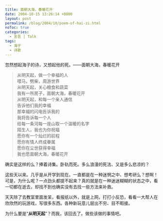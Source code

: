 ```yaml
---
title: 面朝大海，春暖花开
date: 2004-10-15 13:26:14 +0800
layout: post
permalink: /blog/2004/10/poem-of-hai-zi.html
noToc: true
categories:
  - 言吾 | Talk
tags:
  - 海子
  - 诗歌
---
```

忽然想起海子的诗，又想起他的死。——面朝大海，春暖花开

> 从明天起，做一个幸福的人  
> 喂马，劈柴，周游世界  
> 从明天起，关心粮食和蔬菜  
> 我有一所房子，面朝大海，春暖花开  
> 从明天起，和每一个亲人通信  
> 告诉他们我的幸福  
> 那幸福的闪电告诉我的  
> 我将告诉每一个人  
> 给每一条河每一座山取一个温暖的名字  
> 陌生人，我也为你祝福  
> 愿你有一个灿烂的前程  
> 愿你有情人终成眷属  
> 愿你在尘世获得幸福  
> 我也愿面朝大海，春暖花开

确实是这样的么？捧着诗集。卧轨而死。多么浪漫的死法、又是多么悲凉的？

这些天以来。几乎是从开学到现在。一直都是在一种迷惘之中、想考研么？想啊！可是，为什么呢？一点劲头都提不起来？真的就是在一种迷迷糊糊的状态之中，看一切都在逝去，却找不到也确实没有去找一些方法来补救。

天天除了去教室里面发呆，看报纸以外，就是上网，打打小反恐，看看一大帮人在欣欣然的玩游戏，写很多东西。各种新玩意儿层出不穷、目不暇接。

为什么要是“**从明天起**”？而我，该回去了。做些该做的事情吧。